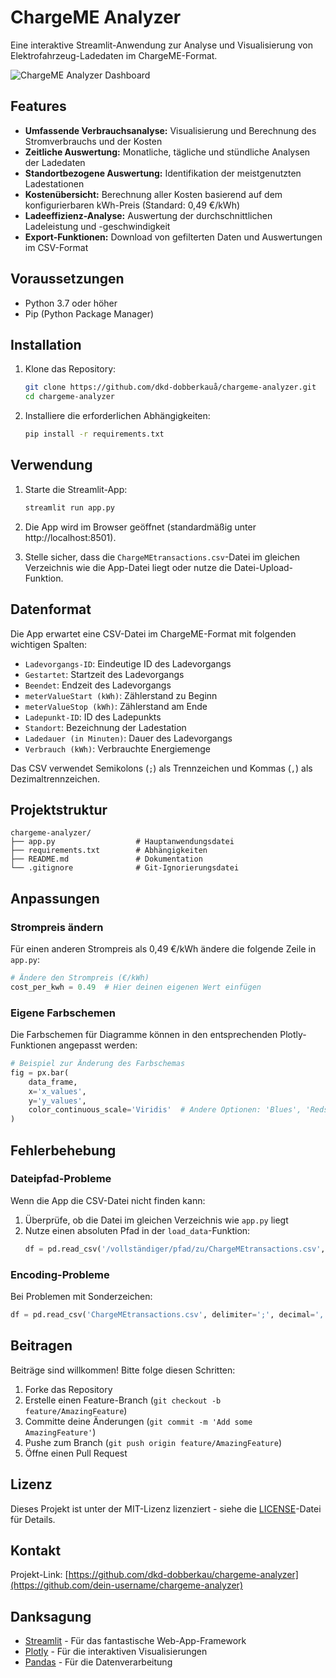 # ChargeME Analyzer

Eine interaktive Streamlit-Anwendung zur Analyse und Visualisierung von Elektrofahrzeug-Ladedaten im ChargeME-Format.

![ChargeME Analyzer Dashboard](https://via.placeholder.com/800x450.png?text=ChargeME+Analyzer+Dashboard)

## Features

- **Umfassende Verbrauchsanalyse:** Visualisierung und Berechnung des Stromverbrauchs und der Kosten
- **Zeitliche Auswertung:** Monatliche, tägliche und stündliche Analysen der Ladedaten
- **Standortbezogene Auswertung:** Identifikation der meistgenutzten Ladestationen
- **Kostenübersicht:** Berechnung aller Kosten basierend auf dem konfigurierbaren kWh-Preis (Standard: 0,49 €/kWh)
- **Ladeeffizienz-Analyse:** Auswertung der durchschnittlichen Ladeleistung und -geschwindigkeit
- **Export-Funktionen:** Download von gefilterten Daten und Auswertungen im CSV-Format

## Voraussetzungen

- Python 3.7 oder höher
- Pip (Python Package Manager)

## Installation

1. Klone das Repository:
   ```bash
   git clone https://github.com/dkd-dobberkauå/chargeme-analyzer.git
   cd chargeme-analyzer
   ```

2. Installiere die erforderlichen Abhängigkeiten:
   ```bash
   pip install -r requirements.txt
   ```

## Verwendung

1. Starte die Streamlit-App:
   ```bash
   streamlit run app.py
   ```

2. Die App wird im Browser geöffnet (standardmäßig unter http://localhost:8501).

3. Stelle sicher, dass die `ChargeMEtransactions.csv`-Datei im gleichen Verzeichnis wie die App-Datei liegt oder nutze die Datei-Upload-Funktion.

## Datenformat

Die App erwartet eine CSV-Datei im ChargeME-Format mit folgenden wichtigen Spalten:
- `Ladevorgangs-ID`: Eindeutige ID des Ladevorgangs
- `Gestartet`: Startzeit des Ladevorgangs
- `Beendet`: Endzeit des Ladevorgangs
- `meterValueStart (kWh)`: Zählerstand zu Beginn
- `meterValueStop (kWh)`: Zählerstand am Ende
- `Ladepunkt-ID`: ID des Ladepunkts
- `Standort`: Bezeichnung der Ladestation
- `Ladedauer (in Minuten)`: Dauer des Ladevorgangs
- `Verbrauch (kWh)`: Verbrauchte Energiemenge

Das CSV verwendet Semikolons (`;`) als Trennzeichen und Kommas (`,`) als Dezimaltrennzeichen.

## Projektstruktur

```
chargeme-analyzer/
├── app.py                  # Hauptanwendungsdatei
├── requirements.txt        # Abhängigkeiten
├── README.md               # Dokumentation
└── .gitignore              # Git-Ignorierungsdatei
```

## Anpassungen

### Strompreis ändern

Für einen anderen Strompreis als 0,49 €/kWh ändere die folgende Zeile in `app.py`:

```python
# Ändere den Strompreis (€/kWh)
cost_per_kwh = 0.49  # Hier deinen eigenen Wert einfügen
```

### Eigene Farbschemen

Die Farbschemen für Diagramme können in den entsprechenden Plotly-Funktionen angepasst werden:

```python
# Beispiel zur Änderung des Farbschemas
fig = px.bar(
    data_frame, 
    x='x_values', 
    y='y_values',
    color_continuous_scale='Viridis'  # Andere Optionen: 'Blues', 'Reds', etc.
)
```

## Fehlerbehebung

### Dateipfad-Probleme

Wenn die App die CSV-Datei nicht finden kann:

1. Überprüfe, ob die Datei im gleichen Verzeichnis wie `app.py` liegt
2. Nutze einen absoluten Pfad in der `load_data`-Funktion:
   ```python
   df = pd.read_csv('/vollständiger/pfad/zu/ChargeMEtransactions.csv', delimiter=';', decimal=',')
   ```

### Encoding-Probleme

Bei Problemen mit Sonderzeichen:

```python
df = pd.read_csv('ChargeMEtransactions.csv', delimiter=';', decimal=',', encoding='utf-8-sig')
```

## Beitragen

Beiträge sind willkommen! Bitte folge diesen Schritten:

1. Forke das Repository
2. Erstelle einen Feature-Branch (`git checkout -b feature/AmazingFeature`)
3. Committe deine Änderungen (`git commit -m 'Add some AmazingFeature'`)
4. Pushe zum Branch (`git push origin feature/AmazingFeature`)
5. Öffne einen Pull Request

## Lizenz

Dieses Projekt ist unter der MIT-Lizenz lizenziert - siehe die [LICENSE](LICENSE)-Datei für Details.

## Kontakt

Projekt-Link: [https://github.com/dkd-dobberkau/chargeme-analyzer](https://github.com/dein-username/chargeme-analyzer)

## Danksagung

- [Streamlit](https://streamlit.io/) - Für das fantastische Web-App-Framework
- [Plotly](https://plotly.com/) - Für die interaktiven Visualisierungen
- [Pandas](https://pandas.pydata.org/) - Für die Datenverarbeitung